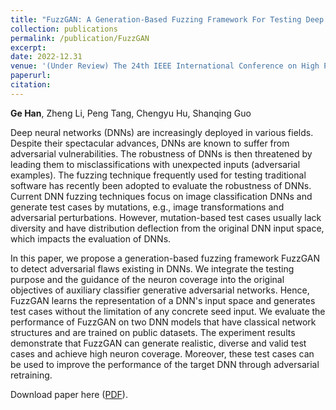 ```yaml
---
title: "FuzzGAN: A Generation-Based Fuzzing Framework For Testing Deep Neural Networks"
collection: publications
permalink: /publication/FuzzGAN
excerpt:
date: 2022-12.31
venue: '(Under Review) The 24th IEEE International Conference on High Performance Computing and Communications (HPCC 2022)'
paperurl:
citation: 
---
```

<b>Ge Han</b>, Zheng Li, Peng Tang, Chengyu Hu, Shanqing Guo

Deep neural networks (DNNs) are increasingly deployed in various fields.
Despite their spectacular advances, DNNs are known to suffer from adversarial vulnerabilities.
The robustness of DNNs is then threatened by leading them to misclassifications with unexpected inputs (adversarial examples).
The fuzzing technique frequently used for testing traditional software has recently been adopted to evaluate the robustness of DNNs.
Current DNN fuzzing techniques focus on image classification DNNs and generate test cases by mutations, e.g., image transformations and adversarial perturbations.
However, mutation-based test cases usually lack diversity and have distribution deflection from the original DNN input space, which impacts the evaluation of DNNs.

In this paper, we propose a generation-based fuzzing framework FuzzGAN to detect adversarial flaws existing in DNNs.
We integrate the testing purpose and the guidance of the neuron coverage into the original objectives of auxiliary classifier generative adversarial networks.
Hence, FuzzGAN learns the representation of a DNN's input space and generates test cases without the limitation of any concrete seed input.
We evaluate the performance of FuzzGAN on two DNN models that have classical network structures and are trained on public datasets.
The experiment results demonstrate that FuzzGAN can generate realistic, diverse and valid test cases and achieve high neuron coverage.
Moreover, these test cases can be used to improve the performance of the target DNN through adversarial retraining.

Download paper here ([PDF](http://g3h4n.github.io/files/FuzzGAN.pdf)).
